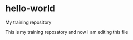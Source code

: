# hello-world
My training repository

This is my training reposatory and now I am editing this file


